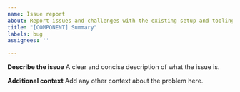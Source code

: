 ```yaml
---
name: Issue report
about: Report issues and challenges with the existing setup and tooling
title: "[COMPONENT] Summary"
labels: bug
assignees: ''

---
```


**Describe the issue**
A clear and concise description of what the issue is.

**Additional context**
Add any other context about the problem here.

